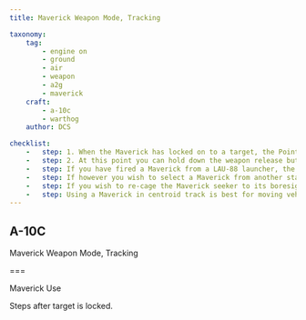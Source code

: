 ```yaml
---
title: Maverick Weapon Mode, Tracking

taxonomy:
    tag:
        - engine on
        - ground
        - air
        - weapon
        - a2g
        - maverick
    craft:
        - a-10c
        - warthog
    author: DCS

checklist:
    -   step: 1. When the Maverick has locked on to a target, the Pointing Cross that represents the pointing angle of the Maverick in relation to the aircraft’s longitudinal axis will flash. 
    -   step: 2. At this point you can hold down the weapon release button to launch the missile. 
    -   step: If you have fired a Maverick from a LAU-88 launcher, the next Maverick on the launcher will automatically be selected and slewed to the last Maverick lock location.  This is termed a “Quick Draw”. 
    -   step: If however you wish to select a Maverick from another station, you must cycle your profile using the HUD rotary by pressing DMS Left or Right Short. 
    -   step: If you wish to re-cage the Maverick seeker to its boresight position or the seeker has reached its gimbal limits, you can re-cage the seeker to boresight by pressing China Hat Aft Short. 
    -   step: Using a Maverick in centroid track is best for moving vehicles or small, stationary targets. 
---
```


## A-10C 
Maverick Weapon Mode, Tracking

===

Maverick Use 

Steps after target is locked.